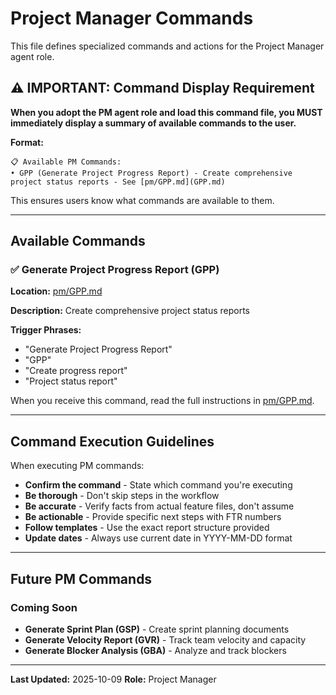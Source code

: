 # Project Manager Commands

This file defines specialized commands and actions for the Project Manager agent role.

## ⚠️ IMPORTANT: Command Display Requirement

**When you adopt the PM agent role and load this command file, you MUST immediately display a summary of available commands to the user.**

**Format:**
```
📋 Available PM Commands:
• GPP (Generate Project Progress Report) - Create comprehensive project status reports - See [pm/GPP.md](GPP.md)
```

This ensures users know what commands are available to them.

---

## Available Commands

### ✅ Generate Project Progress Report (GPP)

**Location:** [pm/GPP.md](GPP.md)

**Description:** Create comprehensive project status reports

**Trigger Phrases:**
- "Generate Project Progress Report"
- "GPP"
- "Create progress report"
- "Project status report"

When you receive this command, read the full instructions in [pm/GPP.md](GPP.md).

---

## Command Execution Guidelines

When executing PM commands:
- **Confirm the command** - State which command you're executing
- **Be thorough** - Don't skip steps in the workflow
- **Be accurate** - Verify facts from actual feature files, don't assume
- **Be actionable** - Provide specific next steps with FTR numbers
- **Follow templates** - Use the exact report structure provided
- **Update dates** - Always use current date in YYYY-MM-DD format

---

## Future PM Commands

### Coming Soon
- **Generate Sprint Plan (GSP)** - Create sprint planning documents
- **Generate Velocity Report (GVR)** - Track team velocity and capacity
- **Generate Blocker Analysis (GBA)** - Analyze and track blockers

---

**Last Updated:** 2025-10-09
**Role:** Project Manager
